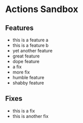 # Actions Sandbox

## Features

- this is a feature a
- this is a feature b
- yet another feature
- great feature
- dope feature
- a fix
- more fix
- humble feature
- shabby feature

## Fixes

- this is a fix
- this is another fix
